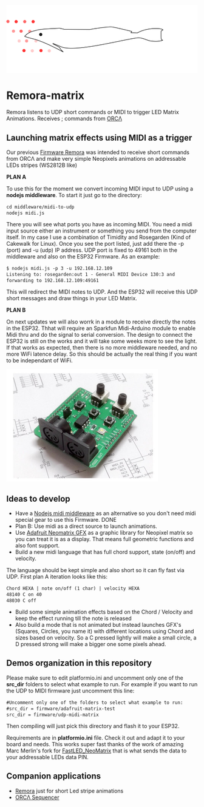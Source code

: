 ![Remora Logo](./assets/remora-matrix.svg)

# Remora-matrix

Remora listens to UDP short commands or MIDI to trigger LED Matrix Animations. Receives ; commands from [ORCΛ](https://github.com/hundredrabbits/Orca)

## Launching matrix effects using MIDI as a trigger

Our previous [Firmware Remora](https://github.com/martinberlin/Remora) was intended to receive short commands from ORCΛ and make very simple Neopixels  animations on addressable LEDs stripes (WS2812B like)

**PLAN A**

To use this for the moment we convert incoming MIDI input to UDP using a **nodejs middleware**. To start it just go to the directory:

    cd middleware/midi-to-udp
    nodejs midi.js

There you will see what ports you have as incoming MIDI. You need a midi input source either an instrument or something you send from the computer itself. In my case I use a combination of Timidity and Rosegarden (Kind of Cakewalk for Linux). Once you see the port listed, just add there the -p (port) and -u (udp) IP address. UDP port is fixed to 49161 both in the middleware and also on the ESP32 Firmware. As an example:

    $ nodejs midi.js -p 3 -u 192.168.12.109
    Listening to: rosegarden:out 1 - General MIDI Device 130:3 and forwarding to 192.168.12.109:49161

This will redirect the MIDI notes to UDP. And the ESP32 will receive this UDP short messages and draw things in your LED Matrix.

**PLAN B**

On next updates we will also worrk in a module to receive directly the notes in the ESP32. Thhat will require an Sparkfun Midi-Arduino module to enable Midi thru and do the signal to serial conversion. The design to connect the ESP32 is still on the works and it will take some weeks more to see the light.
If that works as expected, then there is no more middleware needed, and no more WiFi latence delay. So this should be actually the real thing if you want to be independant of WiFi. 

![Sparkfun MIDI](./assets/midi-arduino.jpg)

## Ideas to develop

* Have a [Nodejs midi middleware](https://github.com/martinberlin/Remora-midi/tree/master/middleware) as an alternative so you don't need midi special gear to use this Firmware. DONE
* Plan B: Use midi as a direct source to launch animations.
* Use [Adafruit Neomatrix GFX](https://learn.adafruit.com/adafruit-neopixel-uberguide/neomatrix-library) as a graphic library for Neopixel matrix so you can treat it is as a display. That means full geometric functions and also font support.
* Build a new midi language that has full chord support, state (on/off) and velocity.

The language should be kept simple and also short so it can fly fast via UDP. First plan A iteration looks like this:

```
Chord HEXA | note on/off (1 char) | velocity HEXA
48140 C on 40
48030 C off
```

* Build some simple animation effects based on the Chord / Velocity and keep the effect running till the note is released
* Also build a mode that is not animated but instead launches GFX's (Squares, Circles, you name it) with different locations using Chord and sizes based on velocity.
So a C pressed lightly will make a small circle, a D pressed strong will make a bigger one some pixels ahead.

## Demos organization in this repository

Please make sure to edit platformio.ini and uncomment only one of the **src_dir** folders to select what example to run.
For example if you want to run the UDP to MIDI firmware just uncomment this line:

```
#Uncomment only one of the folders to select what example to run:
#src_dir = firmware/adafruit-matrix-test
src_dir = firmware/udp-midi-matrix
```
Then compiling will just pick this directory and flash it to your ESP32.

Requirements are in **platformio.ini** file. Check it out and adapt it to your board and needs.
This works super fast thanks of the work of amazing Marc Merlin's fork for [FastLED_NeoMatrix](https://github.com/marcmerlin/FastLED_NeoMatrix) that is what sends the data to your addressable LEDs data PIN.


## Companion applications

* [Remora](https://github.com/martinberlin/Remora) just for short Led stripe animations
* [ORCΛ Sequencer](https://github.com/hundredrabbits/Orca)
